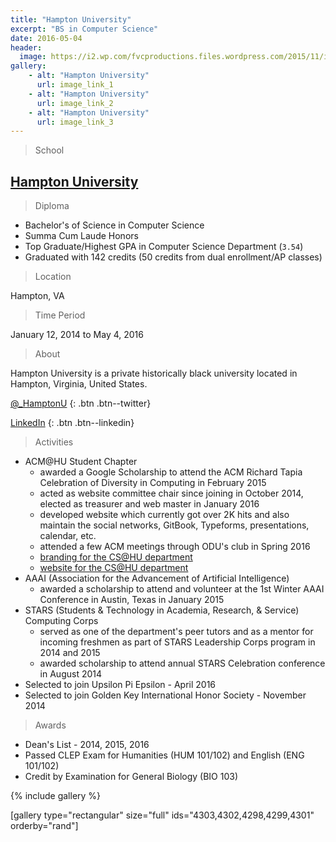 ```yaml
---
title: "Hampton University"
excerpt: "BS in Computer Science"
date: 2016-05-04
header:
  image: https://i2.wp.com/fvcproductions.files.wordpress.com/2015/11/img_0164.jpg
gallery:
    - alt: "Hampton University"
      url: image_link_1
    - alt: "Hampton University"
      url: image_link_2
    - alt: "Hampton University"
      url: image_link_3
---
```


> School

## <a title="Hampton University" href="http://hamptonu.edu" target="_blank">Hampton University</a>

> Diploma

- Bachelor's of Science in Computer Science
- Summa Cum Laude Honors
- Top Graduate/Highest GPA in Computer Science Department (`3.54`)
- Graduated with 142 credits (50 credits from dual enrollment/AP classes)

> Location

Hampton, VA

> Time Period

January 12, 2014 to May 4, 2016

> About

Hampton University is a private historically black university located in Hampton, Virginia, United States.

[<i class='fa fa-twitter'></i> @_HamptonU](http://twitter.com/@_HamptonU)
{: .btn .btn--twitter}

[<i class='fa fa-linkedin'></i> LinkedIn](https://www.linkedin.com/edu/hampton-university-19579)
{: .btn .btn--linkedin}

> Activities

- ACM@HU Student Chapter
    + awarded a Google Scholarship to attend the ACM Richard Tapia Celebration of Diversity in Computing in February 2015
    + acted as website committee chair since joining in October 2014, elected as treasurer and web master in January 2016
    + developed website which currently got over 2K hits and also maintain the social networks, GitBook, Typeforms, presentations, calendar, etc.
    + attended a few ACM meetings through ODU's club in Spring 2016
    + [branding for the CS@HU department](http://fvcproductions.com/portfolio/cshu-branding)
    + [website for the CS@HU department](http://huacm.wordpress.com)
- AAAI (Association for the Advancement of Artificial Intelligence)
    + awarded a scholarship to attend and volunteer at the 1st Winter AAAI Conference in Austin, Texas in January 2015
- STARS (Students & Technology in Academia, Research, & Service) Computing Corps
    + served as one of the department's peer tutors and as a mentor for incoming freshmen as part of STARS Leadership Corps program in 2014 and 2015
    + awarded scholarship to attend annual STARS Celebration conference in August 2014
- Selected to join Upsilon Pi Epsilon - April 2016
- Selected to join Golden Key International Honor Society - November 2014

> Awards

- Dean's List - 2014, 2015, 2016
- Passed CLEP Exam for Humanities (HUM 101/102) and English (ENG 101/102)
- Credit by Examination for General Biology (BIO 103)

{% include gallery %}

[gallery type="rectangular" size="full" ids="4303,4302,4298,4299,4301" orderby="rand"]